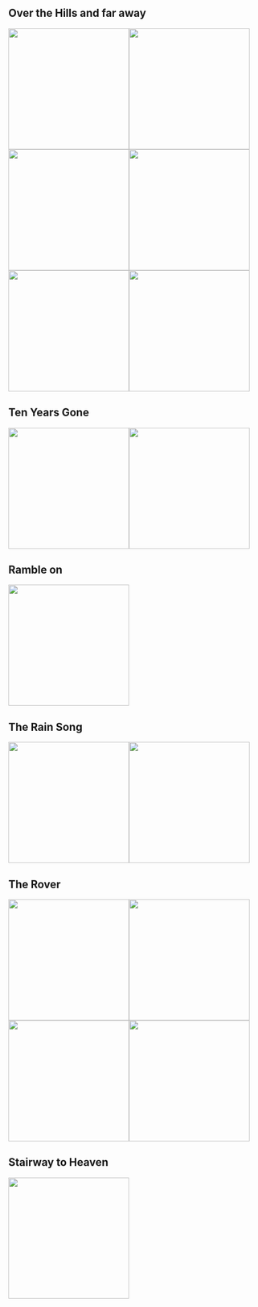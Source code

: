 

## Over the Hills and far away
[<img width="240" src="https://img.youtube.com/vi/WPC3PDzN2B0/sddefault.jpg">](https://www.youtube.com/watch?v=WPC3PDzN2B0)[<img width="240" src="https://img.youtube.com/vi/Cnd-kQoARNM/sddefault.jpg">](https://www.youtube.com/watch?v=Cnd-kQoARNM)[<img width="240" src="https://img.youtube.com/vi/MJH1oh_c4DQ/sddefault.jpg">](https://www.youtube.com/watch?v=MJH1oh_c4DQ)[<img width="240" src="https://img.youtube.com/vi/7tJTHN4IvM8/sddefault.jpg">](https://www.youtube.com/watch?v=7tJTHN4IvM8)[<img width="240" src="https://img.youtube.com/vi/-JvESMqWX0s/sddefault.jpg">](https://www.youtube.com/watch?v=-JvESMqWX0s)[<img width="240" src="https://img.youtube.com/vi/ancv--IxLH8/sddefault.jpg">](https://www.youtube.com/watch?v=ancv--IxLH8)

## Ten Years Gone
[<img width="240" src="https://img.youtube.com/vi/fbDw5ST9bKc/sddefault.jpg">](https://www.youtube.com/watch?v=fbDw5ST9bKc)[<img width="240" src="https://img.youtube.com/vi/lEA3kxFV7oE/sddefault.jpg">](https://www.youtube.com/watch?v=lEA3kxFV7oE)

## Ramble on
[<img width="240" src="https://img.youtube.com/vi/uiXSFNciM08/sddefault.jpg">](https://www.youtube.com/watch?v=uiXSFNciM08)

## The Rain Song
[<img width="240" src="https://img.youtube.com/vi/BeDylD8dV7U/sddefault.jpg">](https://www.youtube.com/watch?v=BeDylD8dV7U)[<img width="240" src="https://img.youtube.com/vi/7rPbfSSWW6Y/sddefault.jpg">](https://www.youtube.com/watch?v=7rPbfSSWW6Y)

## The Rover
[<img width="240" src="https://img.youtube.com/vi/zKr53YxxH60/sddefault.jpg">](https://www.youtube.com/watch?v=zKr53YxxH60)[<img width="240" src="https://img.youtube.com/vi/ZjKDKxntinU/sddefault.jpg">](https://www.youtube.com/watch?v=ZjKDKxntinU)[<img width="240" src="https://img.youtube.com/vi/07q_eyqT11Q/sddefault.jpg">](https://www.youtube.com/watch?v=07q_eyqT11Q)[<img width="240" src="https://img.youtube.com/vi/UFCjFCh9X5o/sddefault.jpg">](https://www.youtube.com/watch?v=UFCjFCh9X5o)

## Stairway to Heaven
[<img width="240" src="https://img.youtube.com/vi/osnNhcj92ao/sddefault.jpg">](https://www.youtube.com/watch?v=osnNhcj92ao)
